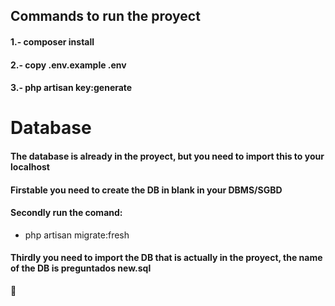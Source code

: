 
## Commands to run the proyect


<h4>1.- composer install</h4>

<h4>2.- copy .env.example .env</h4>

<h4>3.- php artisan key:generate</h4>

<h1>Database</h1>

<h4>The database is already in the proyect, but you need to import this to your localhost</h4>

<h4>Firstable you need to create the DB in blank in your DBMS/SGBD </h4>

<h4>Secondly run the comand: </h4>
    <ul>
        <li>php artisan migrate:fresh</li>
    </ul>
    
<h4>Thirdly you need to import the DB that is actually in the proyect, the name of the DB is preguntados new.sql </h4>

🤝
